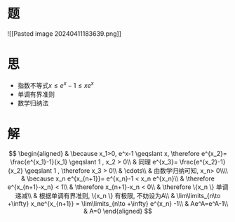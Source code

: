 # 题

![[Pasted image 20240411183639.png]]

# 思

- 指数不等式$x \leqslant e^x-1 \leqslant xe^x$
- 单调有界准则
- 数学归纳法

# 解

$$
\begin{aligned}
	& \because x_1>0, e^x-1 \geqslant x, \therefore e^{x_2}= \frac{e^{x_1}-1}{x_1} \geqslant 1 , x_2 > 0\\
	& 同理 e^{x_3}= \frac{e^{x_2}-1}{x_2} \geqslant 1 , \therefore x_3 > 0\\
	& \cdots\\
	& 由数学归纳可知, x_n> 0\\\\
	& \because x_n e^{x_{n+1}}= e^{x_n}-1 < x_n e^{x_n}\\
	& \therefore e^{x_{n+1}-x_n} < 1\\
	& \therefore x_{n+1}-x_n < 0\\
	& \therefore \{x_n \} 单调递减\\
	& 根据单调有界准则, \{x_n \} 有极限, 不妨设为A\\
	& \lim\limits_{n\to +\infty} x_ne^{x_{n+1}} = \lim\limits_{n\to +\infty} e^{x_n} -1\\
	& Ae^A=e^A-1\\
	& A=0
\end{aligned}
$$

